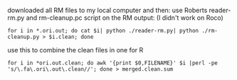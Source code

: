 
downloaded all RM files to my local computer and then:
use Roberts reader-rm.py and rm-cleanup.pc script on the RM output:
(I didn't work on Roco)
```
for i in *.ori.out; do cat $i| python ./reader-rm.py| python ./rm-cleanup.py > $i.clean; done
```

use this to combine the clean files in one for R
```
for i in *ori.out.clean; do awk '{print $0,FILENAME}' $i |perl -pe 's/\.fa\.ori\.out\.clean//'; done > merged.clean.sum
```
